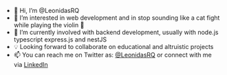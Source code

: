 - 👋 Hi, I’m @LeonidasRQ
- 👀 I’m interested in web development and in stop sounding like a cat fight while playing the violin 🎻 
- 🌱 I’m currently involved with backend development, usually with node.js typescript express.js and nestJS
- 💡 Looking forward to collaborate on educational and altruistic projects  
- 📫 You can reach me on Twitter as: [@LeonidasRQ](https://twitter.com/LeonidasRQ) or connect with me via [LinkedIn](https://www.linkedin.com/in/leonidasrq/)  

<!---
LeonidasRQ/LeonidasRQ is a ✨ special ✨ repository because its `README.md` (this file) appears on your GitHub profile.
You can click the Preview link to take a look at your changes.
--->
